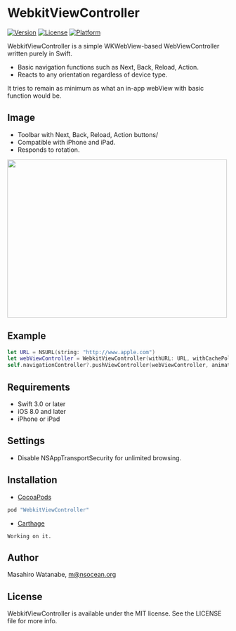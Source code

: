 # WebkitViewController

[![Version](https://img.shields.io/cocoapods/v/WebkitViewController.svg?style=flat)](http://cocoapods.org/pods/WebkitViewController)
[![License](https://img.shields.io/cocoapods/l/WebkitViewController.svg?style=flat)](http://cocoapods.org/pods/WebkitViewController)
[![Platform](https://img.shields.io/cocoapods/p/WebkitViewController.svg?style=flat)](http://cocoapods.org/pods/WebkitViewController)

WebkitViewController is a simple WKWebView-based WebViewController written purely in Swift.

 * Basic navigation functions such as Next, Back, Reload, Action.
 * Reacts to any orientation regardless of device type.

It tries to remain as minimum as what an in-app webView with basic function would be.

## Image
* Toolbar with Next, Back, Reload, Action buttons/
* Compatible with iPhone and iPad.
* Responds to rotation.

<img src="https://raw.githubusercontent.com/mshrwtnb/WebkitViewController/master/Images/Screenshot001.png" width="500" height="360">

## Example
```Swift
let URL = NSURL(string: "http://www.apple.com")
let webViewController = WebkitViewController(withURL: URL, withCachePolicy: nil, withTimeoutInterval: nil)
self.navigationController?.pushViewController(webViewController, animated: true)
```

## Requirements
* Swift 3.0 or later
* iOS 8.0 and later
* iPhone or iPad

## Settings
* Disable NSAppTransportSecurity for unlimited browsing.

## Installation
* [CocoaPods](http://cocoapods.org)

```ruby
pod "WebkitViewController"
```

* [Carthage](https://github.com/Carthage/Carthage)

```
Working on it.
```
## Author

Masahiro Watanabe, m@nsocean.org

## License

WebkitViewController is available under the MIT license. See the LICENSE file for more info.
